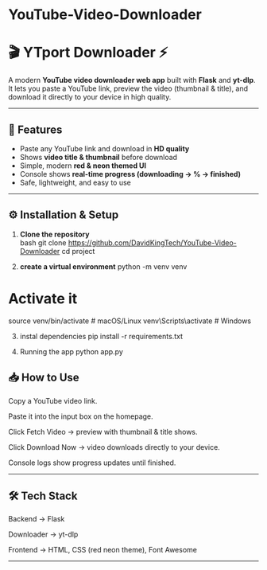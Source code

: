 # YouTube-Video-Downloader
# 🎬 YTport Downloader ⚡  

A modern **YouTube video downloader web app** built with **Flask** and **yt-dlp**.  
It lets you paste a YouTube link, preview the video (thumbnail & title), and download it directly to your device in high quality.  

---

## 🚀 Features  

- Paste any YouTube link and download in **HD quality**  
- Shows **video title & thumbnail** before download  
- Simple, modern **red & neon themed UI**  
- Console shows **real-time progress (downloading → % → finished)**  
- Safe, lightweight, and easy to use  

---

## ⚙️ Installation & Setup  

1. **Clone the repository**  
bash
git clone https://github.com/DavidKingTech/YouTube-Video-Downloader
cd project


2. **create a virtual environment**
 python -m venv venv
# Activate it
source venv/bin/activate   # macOS/Linux
venv\Scripts\activate      # Windows

3. instal dependencies
pip install -r requirements.txt

4. Running the app
python app.py


## 📥 How to Use

Copy a YouTube video link.

Paste it into the input box on the homepage.

Click Fetch Video → preview with thumbnail & title shows.

Click Download Now → video downloads directly to your device.

Console logs show progress updates until finished.


---

## 🛠️ Tech Stack

Backend → Flask

Downloader → yt-dlp

Frontend → HTML, CSS (red neon theme), Font Awesome

---
